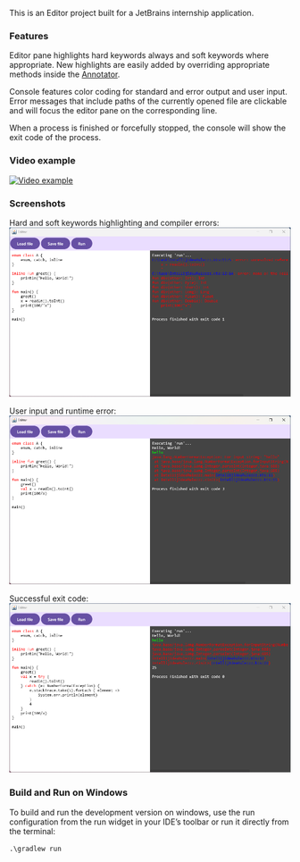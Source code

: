 This is an Editor project built for a JetBrains internship application.

### Features

Editor pane highlights hard keywords always and soft keywords where appropriate.
New highlights are easily added by overriding appropriate methods inside the 
[Annotator](composeApp/src/jvmMain/kotlin/com/zeks/jetbrains/task/editor/Annotator.kt).

Console features color coding for standard and error output and user input. Error messages that include
paths of the currently opened file are clickable and will focus the editor pane on the corresponding line.

When a process is finished or forcefully stopped, the console will show the exit code of the process.

### Video example

[![Video example](https://img.youtube.com/vi/xZzzm27vA24/0.jpg)](https://youtu.be/xZzzm27vA24)


### Screenshots

Hard and soft keywords highlighting and compiler errors:
<img src="images/compilation_errors.png" alt="Ide with syntax highlighting and two compilation errors produced by running the open script.">

User input and runtime error:
<img src="images/input_and_runtime_error.png" alt="Ide with visible user input and runtime error">

Successful exit code:
<img src="images/successful_exit.png" alt="Ide with successful exit code">

### Build and Run on Windows

To build and run the development version on windows, use the run configuration from the run widget
in your IDE’s toolbar or run it directly from the terminal:

  ```shell
  .\gradlew run
  ```